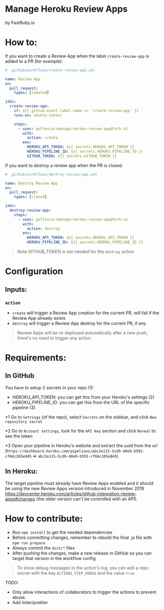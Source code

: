 # Manage Heroku Review Apps

by FastRuby.io

# How to:

If you want to create a Review App when the label `create-review-app` is added to a PR (for example):

```yml
# .github/workflows/create-review-app.yml

name: Review App
on:
  pull_request:
    types: [labeled]

jobs:
  create-review-app:
    if: ${{ github.event.label.name == 'create-review-app' }}
    runs-on: ubuntu-latest

    steps:
      - uses: goflexcar/manage-heroku-review-app@fork-v1
        with:
          action: create
        env:
          HEROKU_API_TOKEN: ${{ secrets.HEROKU_API_TOKEN }}
          HEROKU_PIPELINE_ID: ${{ secrets.HEROKU_PIPELINE_ID }}
          GITHUB_TOKEN: ${{ secrets.GITHUB_TOKEN }}
```

If you want to destroy a review app when the PR is closed.

```yml
# .github/workflows/destroy-review-app.yml

name: Destroy Review App
on:
  pull_request:
    types: [closed]

jobs:
  destroy-review-app:
    steps:
      - uses: goflexcar/manage-heroku-review-app@fork-v1
        with:
          action: destroy
        env:
          HEROKU_API_TOKEN: ${{ secrets.HEROKU_API_TOKEN }}
          HEROKU_PIPELINE_ID: ${{ secrets.HEROKU_PIPELINE_ID }}
```

> Note GITHUB_TOKEN is not needed for the `destroy` action

# Configuration

## Inputs:

### `action`

- `create` will trigger a Review App creation for the current PR, will fail if the Review App already exists
- `destroy` will trigger a Review App destroy for the current PR, if any

> Review Apps will be re-deployed automatically after a new push, there's no need to trigger any action

# Requirements:

## In GitHub

You have to setup 2 secrets in your repo (1):

- HEROKU_API_TOKEN: you can get this from your Heroku's settings (2)
- HEROKU_PIPELINE_ID: you can get this from the URL of the specific pipeline (3)

\*1 Go to `Settings` (of the repo), select `Secrets` on the sidebar, and click `New repository secret`

\*2 Go to `Account settings`, look for the `API Key` section and click `Reveal` to see the token

\*3 Open your pipeline in Heroku's website and extract the uuid from the url (`https://dashboard.heroku.com/pipelines/abc2e115-5cd9-48e9-b591-cf66c265e845` => `abc2e115-5cd9-48e9-b591-cf66c265e845`)

## In Heroku:

The target pipeline must already have Review Apps enabled and it should be using the new Review Apps version introduced in November 2019 https://devcenter.heroku.com/articles/github-integration-review-apps#changes (the older version can't be controlled with an API).

# How to contribute:

- Run `npm install` to get the needed dependencies
- Before committing changes, remember to rebuild the final .js file with `npm run prepare`
- Always commit the `dist/*` files
- After pushing the changes, make a new release in GitHub so you can target that version in the workflow config

> To show debug messages in the action's log, you can add a repo secret with the key `ACTIONS_STEP_DEBUG` and the value `true`

TODO:

- Only allow interactions of collaborators to trigger the actions to prevent abuse.
- Add linter/prettier
